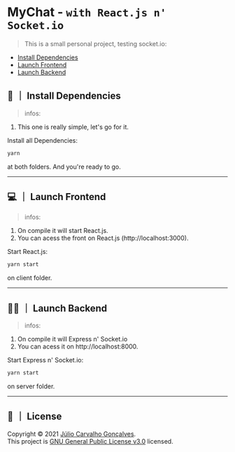 # MyChat - `with React.js n' Socket.io`

> This is a small personal project, testing socket.io:

- [Install Dependencies](#install-dependencies)
- [Launch Frontend](#launch-frontend)
- [Launch Backend](#launch-backend)

## 🔨 ｜ Install Dependencies

> infos:

1. This one is really simple, let's go for it.

Install all Dependencies:

```sh
yarn
```
at both folders.
And you're ready to go.

---

## 💻 ｜ Launch Frontend

> infos:

1. On compile it will start React.js.
2. You can acess the front on React.js (http://localhost:3000).

Start React.js:

```sh
yarn start
```
on client folder.

---

## 👨‍💻 ｜ Launch Backend

> infos:

1. On compile it will Express n' Socket.io
2. You can acess it on http://localhost:8000.

Start Express n' Socket.io:

```sh
yarn start
```
on server folder.

---

## 📝 ｜ License

Copyright © 2021 [Júlio Carvalho Gonçalves](https://github.com/ImaKrp).<br />
This project is [GNU General Public License v3.0](https://github.com/ImaKrp/MyChat/blob/master/LICENSE) licensed.
